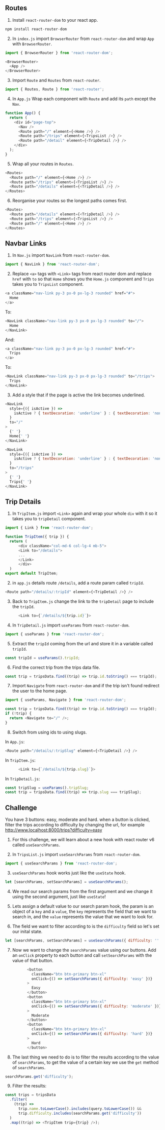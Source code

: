 ## Routes

1. Install `react-router-dom` to your react app.

```javascript
npm install react-router-dom
```

2. In `index.js` import `BrowserRouter` from `react-router-dom` and wrap `App` with `BrowserRouter`.

```javascript
import { BrowserRouter } from 'react-router-dom';
```

```javascript
<BrowserRouter>
  <App />
</BrowserRouter>
```

3. Import `Route` and `Routes` from `react-router`.

```javascript
import { Routes, Route } from 'react-router';
```

4. In `App.js` Wrap each component with `Route` and add its `path` except the `Nav`.

```javascript
function App() {
  return (
    <div id="page-top">
      <Nav />
      <Route path="/" element={<Home />} />
      <Route path="/trips" element={<TripsList />} />
      <Route path="/detail" element={<TripDetail />} />
    </div>
  );
}
```

5. Wrap all your routes in `Routes`.

```javascript
<Routes>
  <Route path="/" element={<Home />} />
  <Route path="/trips" element={<TripsList />} />
  <Route path="/details" element={<TripDetail />} />
</Routes>
```

6. Reorganise your routes so the longest paths comes first.

```javascript
<Routes>
  <Route path="/details" element={<TripDetail />} />
  <Route path="/trips" element={<TripsList />} />
  <Route path="/" element={<Home />} />
</Routes>
```

## Navbar Links

1. In `Nav.js` import `NavLink` from `react-router-dom`.

```javascript
import { NavLink } from 'react-router-dom';
```

2. Replace `<a>` tags with `<Link>` tags from react router dom and replace `href` with `to` so that `Home` shows you the `Home.js` component and `Trips` takes you to `TripsList` component.

```javascript
<a className="nav-link py-3 px-0 px-lg-3 rounded" href="#">
  Home
</a>
```

To:

```javascript
<NavLink className="nav-link py-3 px-0 px-lg-3 rounded" to="/">
  Home
</NavLink>
```

And:

```javascript
<a className="nav-link py-3 px-0 px-lg-3 rounded" href="#">
  Trips
</a>
```

To:

```javascript
<NavLink className="nav-link py-3 px-0 px-lg-3 rounded" to="/trips">
  Trips
</NavLink>
```

3. Add a style that if the page is active the link becomes underlined.

```javascript
<NavLink
  style={({ isActive }) =>
    isActive ? { textDecoration: 'underline' } : { textDecoration: 'none' }
  }
  to="/"
>
  {' '}
  Home{' '}
</NavLink>
```

```javascript
<NavLink
  style={({ isActive }) =>
    isActive ? { textDecoration: 'underline' } : { textDecoration: 'none' }
  }
  to="/trips"
>
  {' '}
  Trips{' '}
</NavLink>
```

## Trip Details

1. In `TripItem.js` import `<Link>` again and wrap your whole `div` with it so it takes you to `tripDetail` component.

```javascript
import { Link } from 'react-router-dom';

function TripItem({ trip }) {
  return (
      <div className="col-md-6 col-lg-4 mb-5">
      <Link to="/details">
      ...
      </Link>
      </div>
  )
export default TripItem;
```

2. in `app.js` details route `/details`, add a route param called `tripId`.

```javascript
<Route path="/details/:tripId" element={<TripDetail />} />
```

3. Back to `TripItem.js` change the link to the `tripDetail` page to include the `tripId`.

```javascript
      <Link to={`/details/${trip.id}`}>
```

4. In `TripDetail.js` import `useParams` from `react-router-dom`.

```javascript
import { useParams } from 'react-router-dom';
```

5. Extract the `tripId` coming from the url and store it in a variable called `tripId`.

```javascript
const tripId = useParams().tripId;
```

6. Find the correct trip from the trips data file.

```javascript
const trip = tripsData.find((trip) => trip.id.toString() === tripId);
```

7. Import `Navigate` from `react-router-dom` and if the trip isn't found redirect the user to the home page.

```javascript
import { useParams, Navigate } from 'react-router-dom';
```

```javascript
const trip = tripsData.find((trip) => trip.id.toString() === tripId);
if (!trip) {
  return <Navigate to="/" />;
}
```

8. Switch from using ids to using slugs.

In `App.js`:

```javascript
<Route path="/details/:tripSlug" element={<TripDetail />} />
```

In `TripItem.js`:

```javascript
      <Link to={`/details/${trip.slug}`}>
```

In `TripDetail.js`:

```javascript
const tripSlug = useParams().tripSlug;
const trip = tripsData.find((trip) => trip.slug === tripSlug);
```

## Challenge

You have 3 buttons: easy, moderate and hard. when a button is clicked, filter the trips according to difficulty by changing the url, for example http://www.localhost:8000/trips?difficulty=easy

1. For this challenge, we will learn about a new hook with react router v6 called `useSearchParams`.

2. In `TripsList.js` import `useSearchParams` from `react-router-dom`.

```javascript
import { useSearchParams } from 'react-router-dom';
```

3. `useSearchParams` hook works just like the `useState` hook.

```javascript
let [searchParams, setSearchParams] = useSearchParams();
```

4. We read our search params from the first argument and we change it using the second argument, just like `useState`!

5. Lets assign a default value to our search param hook, the param is an object of a `key` and a `value`, the `key` represents the field that we want to search in, and the `value` represents the value that we want to look for.

6. The field we want to filter according to is the `difficulty` field so let's set our inital state.

```javascript
let [searchParams, setSearchParams] = useSearchParams({ difficulty: '' });
```

7. Now we want to change the `searchParams` value using our buttons. Add an `onClick` property to each button and call `setSearchParams` with the value of that button.

```javascript
          <button
            className="btn btn-primary btn-xl"
            onClick={() => setSearchParams({ difficulty: 'easy' })}
          >
            Easy
          </button>
          <button
            className="btn btn-primary btn-xl"
            onClick={() => setSearchParams({ difficulty: 'moderate' })}
          >
            Moderate
          </button>
          <button
            className="btn btn-primary btn-xl"
            onClick={() => setSearchParams({ difficulty: 'hard' })}
          >
            Hard
          </button>
```

8. The last thing we need to do is to filter the results according to the value of `searchParams`, to get the value of a certain key we use the `get` method of `searchParams`.

```javascript
searchParams.get('difficulty');
```

9. Filter the results:

```javascript
const trips = tripsData
  .filter(
    (trip) =>
      trip.name.toLowerCase().includes(query.toLowerCase()) &&
      trip.difficulty.includes(searchParams.get('difficulty'))
  )
  .map((trip) => <TripItem trip={trip} />);
```
